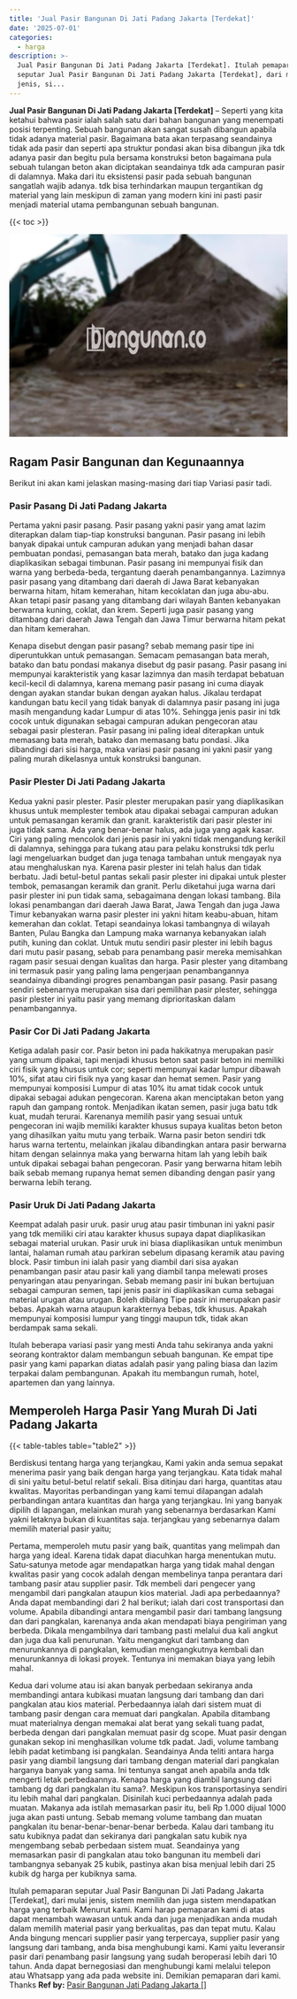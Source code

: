 ```yaml
---
title: 'Jual Pasir Bangunan Di Jati Padang Jakarta [Terdekat]'
date: '2025-07-01'
categories:
  - harga
description: >-
  Jual Pasir Bangunan Di Jati Padang Jakarta [Terdekat]. Itulah pemaparan
  seputar Jual Pasir Bangunan Di Jati Padang Jakarta [Terdekat], dari mulai
  jenis, si...
---
```


**Jual Pasir Bangunan Di Jati Padang Jakarta \[Terdekat\]** – Seperti yang kita ketahui bahwa pasir ialah salah satu dari bahan bangunan yang menempati posisi terpenting. Sebuah bangunan akan sangat susah dibangun apabila tidak adanya material pasir. Bagaimana bata akan terpasang seandainya tidak ada pasir dan seperti apa struktur pondasi akan bisa dibangun jika tdk adanya pasir dan begitu pula bersama konstruksi beton bagaimana pula sebuah tulangan beton akan diciptakan seandainya tdk ada campuran pasir di dalamnya. Maka dari itu eksistensi pasir pada sebuah bangunan sangatlah wajib adanya. tdk bisa terhindarkan maupun tergantikan dg material yang lain meskipun di zaman yang modern kini ini pasti pasir menjadi material utama pembangunan sebuah bangunan.

{{< toc >}}

![Jual Pasir Bangunan Di Jati Padang Jakarta [Terdekat]](/images/jual-pasir-bangunan-29.png)

## Ragam Pasir Bangunan dan Kegunaannya

Berikut ini akan kami jelaskan masing-masing dari tiap Variasi pasir tadi.

### Pasir Pasang Di Jati Padang Jakarta

Pertama yakni pasir pasang. Pasir pasang yakni pasir yang amat lazim diterapkan dalam tiap-tiap konstruksi bangunan. Pasir pasang ini lebih banyak dipakai untuk campuran adukan yang menjadi bahan dasar pembuatan pondasi, pemasangan bata merah, batako dan juga kadang diaplikasikan sebagai timbunan. Pasir pasang ini mempunyai fisik dan warna yang berbeda-beda, tergantung daerah penambangannya. Lazimnya pasir pasang yang ditambang dari daerah di Jawa Barat kebanyakan berwarna hitam, hitam kemerahan, hitam kecoklatan dan juga abu-abu. Akan tetapi pasir pasang yang ditambang dari wilayah Banten kebanyakan berwarna kuning, coklat, dan krem. Seperti juga pasir pasang yang ditambang dari daerah Jawa Tengah dan Jawa Timur berwarna hitam pekat dan hitam kemerahan.

Kenapa disebut dengan pasir pasang? sebab memang pasir tipe ini diperuntukkan untuk pemasangan. Semacam pemasangan bata merah, batako dan batu pondasi makanya disebut dg pasir pasang. Pasir pasang ini mempunyai karakteristik yang kasar lazimnya dan masih terdapat bebatuan kecil-kecil di dalamnya, karena memang pasir pasang ini cuma diayak dengan ayakan standar bukan dengan ayakan halus. Jikalau terdapat kandungan batu kecil yang tidak banyak di dalamnya pasir pasang ini juga masih mengandung kadar Lumpur di atas 10%. Sehingga jenis pasir ini tdk cocok untuk digunakan sebagai campuran adukan pengecoran atau sebagai pasir plesteran. Pasir pasang ini paling ideal diterapkan untuk memasang bata merah, batako dan memasang batu pondasi. Jika dibandingi dari sisi harga, maka variasi pasir pasang ini yakni pasir yang paling murah dikelasnya untuk konstruksi bangunan.

### Pasir Plester Di Jati Padang Jakarta

Kedua yakni pasir plester. Pasir plester merupakan pasir yang diaplikasikan khusus untuk memplester tembok atau dipakai sebagai campuran adukan untuk pemasangan keramik dan granit. karakteristik dari pasir plester ini juga tidak sama. Ada yang benar-benar halus, ada juga yang agak kasar. Ciri yang paling mencolok dari jenis pasir ini yakni tidak mengandung kerikil di dalamnya, sehingga para tukang atau para pelaku konstruksi tdk perlu lagi mengeluarkan budget dan juga tenaga tambahan untuk mengayak nya atau menghaluskan nya. Karena pasir plester ini telah halus dan tidak berbatu. Jadi betul-betul pantas sekali pasir plester ini dipakai untuk plester tembok, pemasangan keramik dan granit. Perlu diketahui juga warna dari pasir plester ini pun tidak sama, sebagaimana dengan lokasi tambang. Bila lokasi penambangan dari daerah Jawa Barat, Jawa Tengah dan juga Jawa Timur kebanyakan warna pasir plester ini yakni hitam keabu-abuan, hitam kemerahan dan coklat. Tetapi seandainya lokasi tambangnya di wilayah Banten, Pulau Bangka dan Lampung maka warnanya kebanyakan ialah putih, kuning dan coklat. Untuk mutu sendiri pasir plester ini lebih bagus dari mutu pasir pasang, sebab para penambang pasir mereka memisahkan ragam pasir sesuai dengan kualitas dan harga. Pasir plester yang ditambang ini termasuk pasir yang paling lama pengerjaan penambangannya seandainya dibandingi progres penambangan pasir pasang. Pasir pasang sendiri sebenarnya merupakan sisa dari pemilihan pasir plester, sehingga pasir plester ini yaitu pasir yang memang diprioritaskan dalam penambangannya.

### Pasir Cor Di Jati Padang Jakarta

Ketiga adalah pasir cor. Pasir beton ini pada hakikatnya merupakan pasir yang umum dipakai, tapi menjadi khusus beton saat pasir beton ini memiliki ciri fisik yang khusus untuk cor; seperti mempunyai kadar lumpur dibawah 10%, sifat atau ciri fisik nya yang kasar dan hemat semen. Pasir yang mempunyai komposisi Lumpur di atas 10% itu amat tidak cocok untuk dipakai sebagai adukan pengecoran. Karena akan menciptakan beton yang rapuh dan gampang rontok. Menjadikan ikatan semen, pasir juga batu tdk kuat, mudah terurai. Karenanya memilih pasir yang sesuai untuk pengecoran ini wajib memiliki karakter khusus supaya kualitas beton beton yang dihasilkan yaitu mutu yang terbaik. Warna pasir beton sendiri tdk harus warna tertentu, melainkan jikalau dibandingkan antara pasir berwarna hitam dengan selainnya maka yang berwarna hitam lah yang lebih baik untuk dipakai sebagai bahan pengecoran. Pasir yang berwarna hitam lebih baik sebab memang rupanya hemat semen dibanding dengan pasir yang berwarna lebih terang.

### Pasir Uruk Di Jati Padang Jakarta

Keempat adalah pasir uruk. pasir urug atau pasir timbunan ini yakni pasir yang tdk memiliki ciri atau karakter khusus supaya dapat diaplikasikan sebagai material urukan. Pasir uruk ini biasa diaplikasikan untuk menimbun lantai, halaman rumah atau parkiran sebelum dipasang keramik atau paving block. Pasir timbun ini ialah pasir yang diambil dari sisa ayakan penambangan pasir atau pasir kali yang diambil tanpa melewati proses penyaringan atau penyaringan. Sebab memang pasir ini bukan bertujuan sebagai campuran semen, tapi jenis pasir ini diaplikasikan cuma sebagai material urugan atau urugan. Boleh dibilang Tipe pasir ini merupakan pasir bebas. Apakah warna ataupun karakternya bebas, tdk khusus. Apakah mempunyai komposisi lumpur yang tinggi maupun tdk, tidak akan berdampak sama sekali.

Itulah beberapa variasi pasir yang mesti Anda tahu sekiranya anda yakni seorang kontraktor dalam membangun sebuah bangunan. Ke empat tipe pasir yang kami paparkan diatas adalah pasir yang paling biasa dan lazim terpakai dalam pembangunan. Apakah itu membangun rumah, hotel, apartemen dan yang lainnya.

## Memperoleh Harga Pasir Yang Murah Di Jati Padang Jakarta

{{< table-tables table="table2" >}}

Berdiskusi tentang harga yang terjangkau, Kami yakin anda semua sepakat menerima pasir yang baik dengan harga yang terjangkau. Kata tidak mahal di sini yaitu betul-betul relatif sekali. Bisa ditinjau dari harga, quantitas atau kwalitas. Mayoritas perbandingan yang kami temui dilapangan adalah perbandingan antara kuantitas dan harga yang terjangkau. Ini yang banyak dipilih di lapangan, melainkan murah yang sebenarnya berdasarkan Kami yakni letaknya bukan di kuantitas saja. terjangkau yang sebenarnya dalam memilih material pasir yaitu;

Pertama, memperoleh mutu pasir yang baik, quantitas yang melimpah dan harga yang ideal. Karena tidak dapat diacuhkan harga menentukan mutu. Satu-satunya metode agar mendapatkan harga yang tidak mahal dengan kwalitas pasir yang cocok adalah dengan membelinya tanpa perantara dari tambang pasir atau supplier pasir. Tdk membeli dari pengecer yang mengambil dari pangkalan ataupun kios material. Jadi apa perbedaannya? Anda dapat membandingi dari 2 hal berikut; ialah dari cost transportasi dan volume. Apabila dibandingi antara mengambil pasir dari tambang langsung dan dari pangkalan, karenanya anda akan mendapati biaya pengiriman yang berbeda. Dikala mengambilnya dari tambang pasti melalui dua kali angkut dan juga dua kali penurunan. Yaitu mengangkut dari tambang dan menurunkannya di pangkalan, kemudian mengangkutnya kembali dan menurunkannya di lokasi proyek. Tentunya ini memakan biaya yang lebih mahal.

Kedua dari volume atau isi akan banyak perbedaan sekiranya anda membandingi antara kubikasi muatan langsung dari tambang dan dari pangkalan atau kios material. Perbedaannya ialah dari sistem muat di tambang pasir dengan cara memuat dari pangkalan. Apabila ditambang muat materialnya dengan memakai alat berat yang sekali tuang padat, berbeda dengan dari pangkalan memuat pasir dg scope. Muat pasir dengan gunakan sekop ini menghasilkan volume tdk padat. Jadi, volume tambang lebih padat ketimbang isi pangkalan. Seandainya Anda teliti antara harga pasir yang diambil langsung dari tambang dengan material dari pangkalan harganya banyak yang sama. Ini tentunya sangat aneh apabila anda tdk mengerti letak perbedaannya. Kenapa harga yang diambil langsung dari tambang dg dari pangkalan itu sama?. Meskipun kos transportasinya sendiri itu lebih mahal dari pangkalan. Disinilah kuci perbedaannya adalah pada muatan. Makanya ada istilah memasarkan pasir itu, beli Rp 1.000 dijual 1000 juga akan pasti untung. Sebab memang volume tambang dan muatan pangkalan itu benar-benar-benar-benar berbeda. Kalau dari tambang itu satu kubiknya padat dan sekiranya dari pangkalan satu kubik nya mengembang sebab perbedaan sistem muat. Seandainya yang memasarkan pasir di pangkalan atau toko bangunan itu membeli dari tambangnya sebanyak 25 kubik, pastinya akan bisa menjual lebih dari 25 kubik dg harga per kubiknya sama.

Itulah pemaparan seputar Jual Pasir Bangunan Di Jati Padang Jakarta \[Terdekat\], dari mulai jenis, sistem memilih dan juga sistem mendapatkan harga yang terbaik Menurut kami. Kami harap pemaparan kami di atas dapat menambah wawasan untuk anda dan juga menjadikan anda mudah dalam memilih material pasir yang berkualitas, pas dan tepat mutu. Kalau Anda bingung mencari supplier pasir yang terpercaya, supplier pasir yang langsung dari tambang, anda bisa menghubungi kami. Kami yaitu leveransir pasir dari penambang pasir langsung yang sudah beroperasi lebih dari 10 tahun. Anda dapat bernegosiasi dan menghubungi kami melalui telepon atau Whatsapp yang ada pada website ini. Demikian pemaparan dari kami. Thanks
**Ref by:** [Pasir Bangunan Jati Padang Jakarta []](https://id.wikipedia.org/wiki/Pasir)
